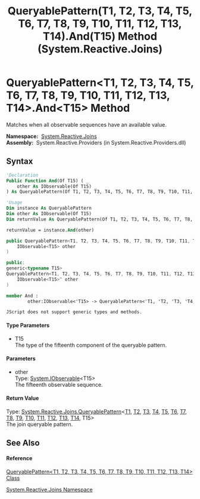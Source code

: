 ﻿---
title: QueryablePattern(T1, T2, T3, T4, T5, T6, T7, T8, T9, T10, T11, T12, T13, T14).And(T15) Method  (System.Reactive.Joins)
TOCTitle: And(T15) Method
ms:assetid: M:System.Reactive.Joins.QueryablePattern`14.And``1(System.IObservable{``0})
ms:mtpsurl: https://msdn.microsoft.com/en-us/library/Hh244296(v=VS.103)
ms:contentKeyID: 36069931
ms.date: 06/28/2011
mtps_version: v=VS.103
f1_keywords:
- System.Reactive.Joins.QueryablePattern`14.And``1
dev_langs:
- CSharp
- JScript
- VB
- FSharp
- c++
---

# QueryablePattern\<T1, T2, T3, T4, T5, T6, T7, T8, T9, T10, T11, T12, T13, T14\>.And\<T15\> Method

Matches when all observable sequences have an available value.

**Namespace:**  [System.Reactive.Joins](hh211841\(v=vs.103\).md)  
**Assembly:**  System.Reactive.Providers (in System.Reactive.Providers.dll)

## Syntax

``` vb
'Declaration
Public Function And(Of T15) ( _
    other As IObservable(Of T15) _
) As QueryablePattern(Of T1, T2, T3, T4, T5, T6, T7, T8, T9, T10, T11, T12, T13, T14, T15)
```

``` vb
'Usage
Dim instance As QueryablePattern
Dim other As IObservable(Of T15)
Dim returnValue As QueryablePattern(Of T1, T2, T3, T4, T5, T6, T7, T8, T9, T10, T11, T12, T13, T14, T15)

returnValue = instance.And(other)
```

``` csharp
public QueryablePattern<T1, T2, T3, T4, T5, T6, T7, T8, T9, T10, T11, T12, T13, T14, T15> And<T15>(
    IObservable<T15> other
)
```

``` c++
public:
generic<typename T15>
QueryablePattern<T1, T2, T3, T4, T5, T6, T7, T8, T9, T10, T11, T12, T13, T14, T15>^ And(
    IObservable<T15>^ other
)
```

``` fsharp
member And : 
        other:IObservable<'T15> -> QueryablePattern<'T1, 'T2, 'T3, 'T4, 'T5, 'T6, 'T7, 'T8, 'T9, 'T10, 'T11, 'T12, 'T13, 'T14, 'T15> 
```

``` jscript
JScript does not support generic types and methods.
```

#### Type Parameters

  - T15  
    The type of the fifteenth component of the queryable pattern.

#### Parameters

  - other  
    Type: [System.IObservable](https://msdn.microsoft.com/en-us/library/Dd990377)\<T15\>  
    The fifteenth observable sequence.  

#### Return Value

Type: [System.Reactive.Joins.QueryablePattern](hh228992\(v=vs.103\).md)\<[T1](hh211709\(v=vs.103\).md), [T2](hh211709\(v=vs.103\).md), [T3](hh211709\(v=vs.103\).md), [T4](hh211709\(v=vs.103\).md), [T5](hh211709\(v=vs.103\).md), [T6](hh211709\(v=vs.103\).md), [T7](hh211709\(v=vs.103\).md), [T8](hh211709\(v=vs.103\).md), [T9](hh211709\(v=vs.103\).md), [T10](hh211709\(v=vs.103\).md), [T11](hh211709\(v=vs.103\).md), [T12](hh211709\(v=vs.103\).md), [T13](hh211709\(v=vs.103\).md), [T14](hh211709\(v=vs.103\).md), T15\>  
The join queryable pattern.  

## See Also

#### Reference

[QueryablePattern\<T1, T2, T3, T4, T5, T6, T7, T8, T9, T10, T11, T12, T13, T14\> Class](hh211709\(v=vs.103\).md)

[System.Reactive.Joins Namespace](hh211841\(v=vs.103\).md)

